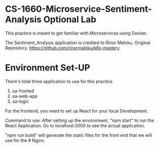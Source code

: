 # CS-1660-Microservice-Sentiment-Analysis Optional Lab

This practice is meant to get familiar with Microservices using Docker. 

The Sentiment_Analysis application is credited to Rinor Maloku. 
Original Repository: https://github.com/rinormaloku/k8s-mastery

# Environment Set-UP
There's total three application to use for this practice. 

1. sa-fronted
2. sa-web-app
3. sa-logic

For the frontend, you need to set up React for your local Development.

Command to use:
After setting up the environment, 
"npm start" to run the React Application. 
Go to localhost:3000 to see the actual applicaiton. 

"npm run build" will generate the static files for the front end that we will use for the # Nginx. 



         
